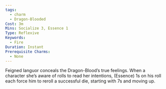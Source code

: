```yaml
---
tags:
  - charm
  - Dragon-Blooded
Cost: 3m
Mins: Socialize 3, Essence 1
Type: Reflexive
Keywords:
  - Fire
Duration: Instant
Prerequisite Charms:
  - None
---
```

Feigned languor conceals the Dragon-Blood’s true feelings. When a character she’s aware of rolls to read her intentions, (Essence) 1s on his roll each force him to reroll a successful die, starting with 7s and moving up.